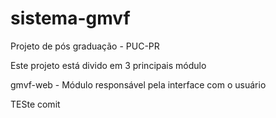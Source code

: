 sistema-gmvf
============

Projeto de pós graduação - PUC-PR

Este projeto está divido em 3 principais módulo

gmvf-web - Módulo responsável pela interface com o usuário

TESte comit

